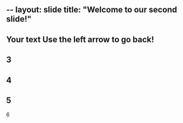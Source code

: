 --
layout: slide
title: "Welcome to our second slide!"
--
Your text
Use the left arrow to go back!
--
3
--
4
--
5
--
6
